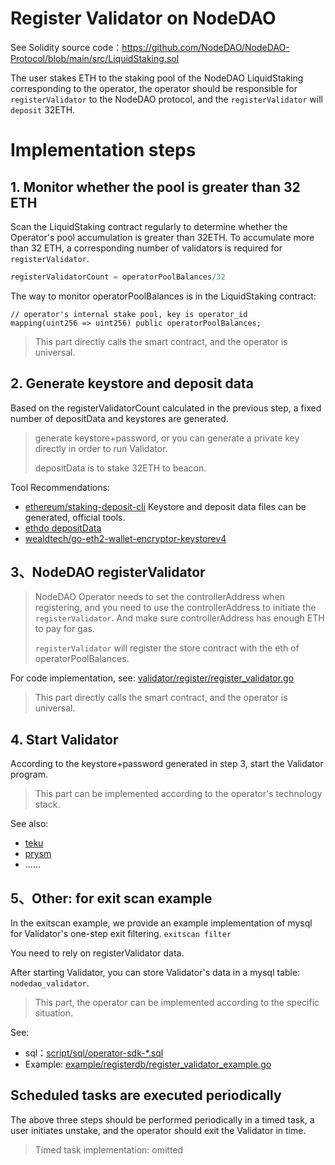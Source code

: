# Register Validator on NodeDAO

See Solidity source code：https://github.com/NodeDAO/NodeDAO-Protocol/blob/main/src/LiquidStaking.sol

The user stakes ETH to the staking pool of the NodeDAO LiquidStaking corresponding to the operator, the operator should be responsible for `registerValidator` to the NodeDAO protocol, and the `registerValidator` will `deposit` 32ETH.


# Implementation steps

## 1. Monitor whether the pool is greater than 32 ETH

Scan the LiquidStaking contract regularly to determine whether the Operator's pool accumulation is greater than 32ETH. To accumulate more than 32 ETH, a corresponding number of validators is required for `registerValidator`.
```go
registerValidatorCount = operatorPoolBalances/32
```

The way to monitor operatorPoolBalances is in the LiquidStaking contract:
```solidity
// operator's internal stake pool, key is operator_id
mapping(uint256 => uint256) public operatorPoolBalances;
```

> This part directly calls the smart contract, and the operator is universal.

## 2. Generate keystore and deposit data

Based on the registerValidatorCount calculated in the previous step, a fixed number of depositData and keystores are generated.

> generate keystore+password, or you can generate a private key directly in order to run Validator.
>
> depositData is to stake 32ETH to beacon.

Tool Recommendations:

- [ethereum/staking-deposit-cli](https://github.com/ethereum/staking-deposit-cli) Keystore and deposit data files can be generated, official tools.
- [ethdo depositData](https://github.com/wealdtech/ethdo/tree/master/cmd/validator/depositdata)
- [wealdtech/go-eth2-wallet-encryptor-keystorev4](https://github.com/wealdtech/go-eth2-wallet-encryptor-keystorev4)



## 3、NodeDAO registerValidator

> NodeDAO Operator needs to set the controllerAddress when registering, and you need to use the controllerAddress to initiate the `registerValidator`. And make sure controllerAddress has enough ETH to pay for gas.
>
> `registerValidator` will register the store contract with the eth of operatorPoolBalances.

For code implementation, see: [validator/register/register_validator.go](../../validator/register/register_validator.go)

> This part directly calls the smart contract, and the operator is universal.

## 4. Start Validator

According to the keystore+password generated in step 3, start the Validator program.

> This part can be implemented according to the operator's technology stack.

See also:

- [teku](https://docs.teku.consensys.net/)
- [prysm](https://docs.prylabs.network/docs/getting-started)
- ......


## 5、Other: for exit scan example

In the exitscan example, we provide an example implementation of mysql for Validator's one-step exit filtering. `exitscan filter`

You need to rely on registerValidator data.

After starting Validator, you can store Validator's data in a mysql table: `nodedao_validator`.

> This part, the operator can be implemented according to the specific situation.

See:

- sql：[script/sql/operator-sdk-*.sql](../../script/sql/operator-sdk-*.sql)
- Example: [example/registerdb/register_validator_example.go](../../example/registerdb/register_validator_example.go)


## Scheduled tasks are executed periodically

The above three steps should be performed periodically in a timed task, a user initiates unstake, and the operator should exit the Validator in time.

> Timed task implementation: omitted